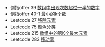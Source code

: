 - 剑指offer 39 [数组中出现次数超过一半的数字](https://leetcode-cn.com/problems/shu-zu-zhong-chu-xian-ci-shu-chao-guo-yi-ban-de-shu-zi-lcof) 
- 剑指offer 40-1 [最小的k个数](https://leetcode-cn.com/problems/zui-xiao-de-kge-shu-lcof)
- Leetcode 27 [移除元素](https://leetcode-cn.com/problems/remove-element/)
- Leetcode 75 [颜色分类](https://leetcode-cn.com/problems/sort-colors/)
- Leetcode 215 [数组中的第K个最大元素](https://leetcode-cn.com/problems/kth-largest-element-in-an-array) 
- Leetcode 283 [移动零](https://leetcode-cn.com/problems/move-zeroes/)

